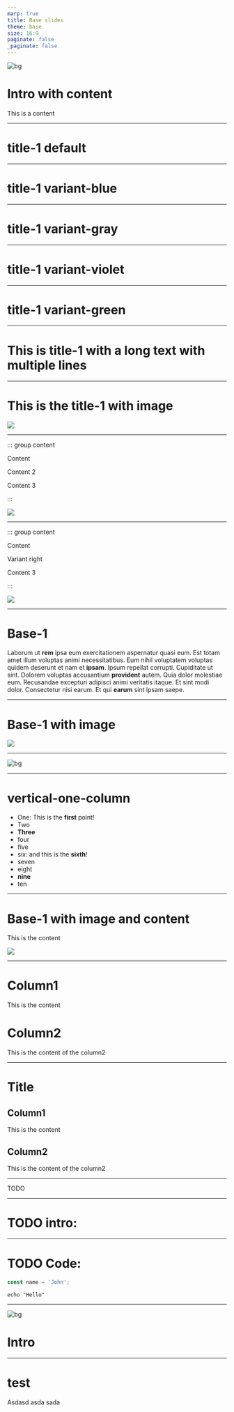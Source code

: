 ```yaml
---
marp: true
title: Base slides
theme: base
size: 16:9
paginate: false
_paginate: false
---
```


<!-- _layout: intro -->
<!-- _footer: ![](assets/logos.png) -->

![bg](assets/home.png)

# Intro with content

This is a content

---

<!-- _layout: title-1 -->

# title-1 default

---

<!-- _layout: title-1 variant-blue -->

# title-1 variant-blue

---

<!-- _layout: title-1 variant-gray -->

# title-1 variant-gray

---

<!-- _layout: title-1 variant-violet -->

# title-1 variant-violet

---

<!-- _layout: title-1 variant-green -->

# title-1 variant-green

---

<!-- _layout: title-1 -->

# This is title-1 with a long text with multiple lines

---

<!-- _layout: title-1 -->

# This is the title-1 with image

![](https://placeholder.pics/svg/450)

---

<!-- _layout: two-columns-image-content -->

::: group content

Content

Content 2

Content 3

:::

![](assets/home.png)

---

<!-- _layout: two-columns-image-content variant-right -->

::: group content

Content

Variant right

Content 3

:::

![](assets/home.png)

---

<!-- _layout: base-1 -->

# Base-1

Laborum ut **rem** ipsa eum exercitationem aspernatur quasi eum. Est totam amet illum voluptas animi necessitatibus. Eum
nihil voluptatem voluptas quidem deserunt et nam et **ipsam**. Ipsum repellat corrupti. Cupiditate ut sint.
Dolorem voluptas accusantium **provident** autem. Quia dolor molestiae eum. Recusandae excepturi adipisci animi
veritatis
itaque.
Et sint modi dolor. Consectetur nisi earum. Et qui **earum** sint ipsam saepe.

---

<!-- _layout: base-1 -->

# Base-1 with image

![](assets/docker.png)

---

![bg](assets/home.png)

---

<!-- _layout: vertical-one-column -->

# vertical-one-column

- One: This is the **first** point!
- Two
- **Three**
- four
- five
- six: and this is the **sixth**!
- seven
- eight
- **nine**
- ten

---

<!-- _layout: vertical-one-column -->

# Base-1 with image and content

This is the content

![](assets/docker.png)

---

<!-- _layout: vertical-two-columns -->

# Column1

This is the content

# Column2

This is the content of the column2

---

<!-- _layout: vertical-two-columns-with-title -->

# Title

## Column1

This is the content

## Column2

This is the content of the column2

---

TODO

---

# TODO intro:

<!-- _class: two-columns 

<div class="flex-vertical">
  <img class="avatar margin-bottom" src="assets/me.jpeg"/>
  <img width="350px" src="assets/zazume.svg"/>
</div>
<div class="flex-vertical">
  <h1>Raúl Anatol</h1>
  <h1>@raulanatol</h1>
  !!!include(atoms/_social.md)!!!
</div>
-->

---

# TODO Code:

```javascript
const name = 'John';
```

```shell
echo "Hello"
```

---

<!-- _layout: intro -->
<!-- _footer: ![](assets/logos.png) -->
![bg](assets/home.png)

# Intro

---

<!-- _layout: intro bg-green -->

# test

Asdasd
asda
sada
